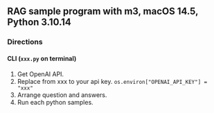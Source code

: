 ## RAG sample program with m3, macOS 14.5, Python 3.10.14

### Directions

#### CLI (`xxx.py` on terminal)

1. Get OpenAI API.
2. Replace from xxx to your api key. `os.environ["OPENAI_API_KEY"] = "xxx"`
3. Arrange question and answers.
4. Run each python samples.
